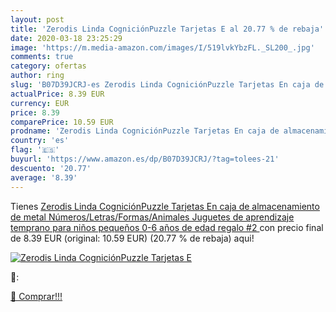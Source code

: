 ```yaml
---
layout: post
title: 'Zerodis Linda CogniciónPuzzle Tarjetas E al 20.77 % de rebaja'
date: 2020-03-18 23:25:29
image: 'https://m.media-amazon.com/images/I/519lvkYbzFL._SL200_.jpg'
comments: true
category: ofertas
author: ring
slug: 'B07D39JCRJ-es Zerodis Linda CogniciónPuzzle Tarjetas En caja de almacenamiento de metal  Números/Letras/Formas/Animales Juguetes de aprendizaje temprano para niños pequeños 0-6 años de edad regalo #2 '
actualPrice: 8.39 EUR
currency: EUR
price: 8.39
comparePrice: 10.59 EUR
prodname: 'Zerodis Linda CogniciónPuzzle Tarjetas En caja de almacenamiento de metal  Números/Letras/Formas/Animales Juguetes de aprendizaje temprano para niños pequeños 0-6 años de edad regalo #2 '
country: 'es'
flag: '🇪🇸'
buyurl: 'https://www.amazon.es/dp/B07D39JCRJ/?tag=tolees-21'
descuento: '20.77'
average: '8.39'
---
```


Tienes [Zerodis Linda CogniciónPuzzle Tarjetas En caja de almacenamiento de metal  Números/Letras/Formas/Animales Juguetes de aprendizaje temprano para niños pequeños 0-6 años de edad regalo #2 ](https://www.amazon.es/dp/B07D39JCRJ/?tag=tolees-21) con precio final de  8.39 EUR (original: 10.59 EUR) (20.77 %  de rebaja) aqui!

[![Zerodis Linda CogniciónPuzzle Tarjetas E](https://m.media-amazon.com/images/I/519lvkYbzFL._SL200_.jpg)](https://www.amazon.es/dp/B07D39JCRJ/?tag=tolees-21)

🔎:


[🛒 Comprar!!!](https://www.amazon.es/dp/B07D39JCRJ/?tag=tolees-21)
